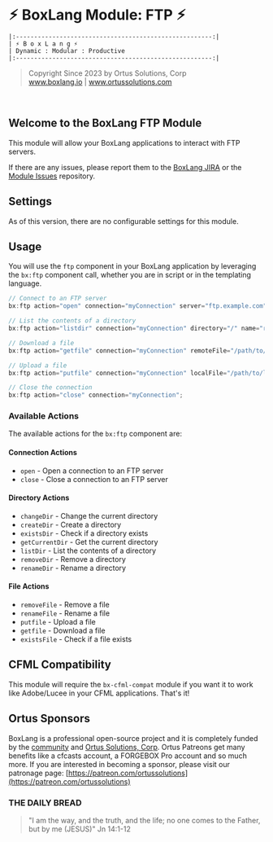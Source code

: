 # ⚡︎ BoxLang Module: FTP ⚡︎

```
|:------------------------------------------------------:|
| ⚡︎ B o x L a n g ⚡︎
| Dynamic : Modular : Productive
|:------------------------------------------------------:|
```

<blockquote>
	Copyright Since 2023 by Ortus Solutions, Corp
	<br>
	<a href="https://www.boxlang.io">www.boxlang.io</a> |
	<a href="https://www.ortussolutions.com">www.ortussolutions.com</a>
</blockquote>

<p>&nbsp;</p>

## Welcome to the BoxLang FTP Module

This module will allow your BoxLang applications to interact with FTP servers.

If there are any issues, please report them to the [BoxLang JIRA](https://ortussolutions.atlassian.net/browse/BL/issues) or the [Module Issues](https://github.com/ortus-boxlang/bx-compat-cfml/issues) repository.

## Settings

As of this version, there are no configurable settings for this module.

## Usage

You will use the `ftp` component in your BoxLang application by leveraging the `bx:ftp` component call, whether you are in script or in the templating language.

```java
// Connect to an FTP server
bx:ftp action="open" connection="myConnection" server="ftp.example.com" username="myuser" password="mypass";

// List the contents of a directory
bx:ftp action="listdir" connection="myConnection" directory="/" name="results";

// Download a file
bx:ftp action="getfile" connection="myConnection" remoteFile="/path/to/remote/file.txt" localFile="/path/to/local/file.txt";

// Upload a file
bx:ftp action="putfile" connection="myConnection" localFile="/path/to/local/file.txt" remoteFile="/path/to/remote/file.txt";

// Close the connection
bx:ftp action="close" connection="myConnection";
```

### Available Actions

The available actions for the `bx:ftp` component are:

#### Connection Actions

- `open` - Open a connection to an FTP server
- `close` - Close a connection to an FTP server

#### Directory Actions

- `changeDir` - Change the current directory
- `createDir` - Create a directory
- `existsDir` - Check if a directory exists
- `getCurrentDir` - Get the current directory
- `listDir` - List the contents of a directory
- `removeDir` - Remove a directory
- `renameDir` - Rename a directory

#### File Actions

- `removeFile` - Remove a file
- `renameFile` - Rename a file
- `putfile` - Upload a file
- `getfile` - Download a file
- `existsFile` - Check if a file exists

## CFML Compatibility

This module will require the `bx-cfml-compat` module if you want it to work like Adobe/Lucee in your CFML applications.  That's it!

## Ortus Sponsors

BoxLang is a professional open-source project and it is completely funded by the [community](https://patreon.com/ortussolutions) and [Ortus Solutions, Corp](https://www.ortussolutions.com).  Ortus Patreons get many benefits like a cfcasts account, a FORGEBOX Pro account and so much more.  If you are interested in becoming a sponsor, please visit our patronage page: [https://patreon.com/ortussolutions](https://patreon.com/ortussolutions)

### THE DAILY BREAD

 > "I am the way, and the truth, and the life; no one comes to the Father, but by me (JESUS)" Jn 14:1-12
